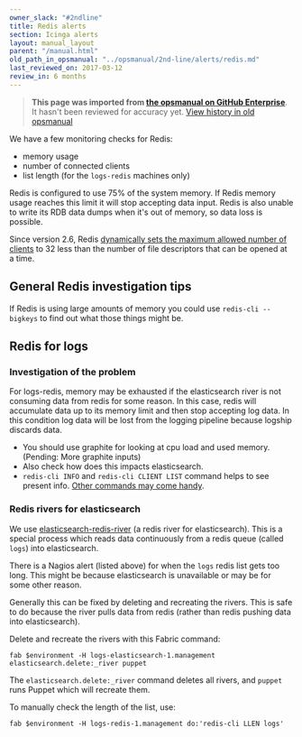 ```yaml
---
owner_slack: "#2ndline"
title: Redis alerts
section: Icinga alerts
layout: manual_layout
parent: "/manual.html"
old_path_in_opsmanual: "../opsmanual/2nd-line/alerts/redis.md"
last_reviewed_on: 2017-03-12
review_in: 6 months
---
```


> **This page was imported from [the opsmanual on GitHub Enterprise](https://github.com/alphagov/govuk-legacy-opsmanual)**.
It hasn't been reviewed for accuracy yet.
[View history in old opsmanual](https://github.com/alphagov/govuk-legacy-opsmanual/tree/master/2nd-line/alerts/redis.md)


We have a few monitoring checks for Redis:

-  memory usage
-  number of connected clients
-  list length (for the `logs-redis` machines only)

Redis is configured to use 75% of the system memory. If Redis memory usage
reaches this limit it will stop accepting data input. Redis is also unable to
write its RDB data dumps when it's out of memory, so data loss is possible.

Since version 2.6, Redis [dynamically sets the maximum allowed number of
clients](http://redis.io/topics/clients) to 32 less than the number of file
descriptors that can be opened at a time.

## General Redis investigation tips

If Redis is using large amounts of memory you could use ``redis-cli --bigkeys``
to find out what those things might be.

## Redis for logs

### Investigation of the problem

For logs-redis, memory may be exhausted if the elasticsearch river is not
consuming data from redis for some reason. In this case, redis will accumulate
data up to its memory limit and then stop accepting log data. In this
condition log data will be lost from the logging pipeline because logship
discards data.

-  You should use graphite for looking at cpu load and used memory.
   (Pending: More graphite inputs)
-  Also check how does this impacts elasticsearch.
-  `redis-cli INFO` and `redis-cli CLIENT LIST` command helps to
   see present info. [Other commands may come handy](http://redis.io/commands).

### Redis rivers for elasticsearch

We use [elasticsearch-redis-river](https://github.com/leeadkins/elasticsearch-redis-river)
(a redis river for elasticsearch). This is a special process which reads data continuously from a redis queue (called `logs`) into elasticsearch.

There is a Nagios alert (listed above) for when the `logs` redis list gets
too long. This might be because elasticsearch is unavailable or may be for
some other reason.

Generally this can be fixed by deleting and recreating the rivers. This is safe to do because the river pulls data from redis (rather than redis pushing data into elasticsearch).

Delete and recreate the rivers with this Fabric command:

```
fab $environment -H logs-elasticsearch-1.management elasticsearch.delete:_river puppet
```

The `elasticsearch.delete:_river` command deletes all rivers, and `puppet`
runs Puppet which will recreate them.

To manually check the length of the list, use:

```
fab $environment -H logs-redis-1.management do:'redis-cli LLEN logs'
```
